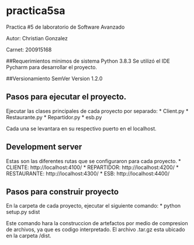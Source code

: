 # practica5sa
Practica #5 de laboratorio de Software Avanzado

Autor: Christian Gonzalez

Carnet: 200915168

##Requerimientos minimos de sistema
Python 3.8.3
Se utilizó el IDE Pycharm para desarrollar el proyecto.

##Versionamiento SemVer
Version 1.2.0

## Pasos para ejecutar el proyecto.
Ejecutar las clases principales de cada proyecto por separado:
	* Client.py
	* Restaurante.py
	* Repartidor.py
	* esb.py

Cada una se levantara en su respectivo puerto en el localhost.


## Development server
Estas son las diferentes rutas que se configuraron para cada proyecto.
	* CLIENTE: http://localhost:4100/
	* REPARTIDOR: http://localhost:4200/
	* RESTAURANTE: http://localhost:4300/
	* ESB: http://localhost:4400/


## Pasos para construir proyecto
En la carpeta de cada proyecto, ejecutar el siguiente comando:
	* python setup.py sdist

Este comando hara la construccion de artefactos por medio de compresion de archivos, ya que es codigo interpretado. 
El archivo .tar.gz esta ubicado en la carpeta /dist.
